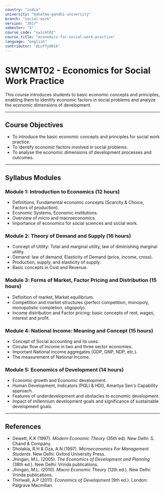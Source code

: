 ```yaml
---
country: "india"
university: "mahatma-gandhi-university"
branch: "social-work"
version: "2017"
semester: "1"
course_code: "sw1cmt02"
course_title: "economics-for-social-work-practice"
language: "english"
contributor: "@Luffy0016"
---
```

# SW1CMT02 - Economics for Social Work Practice

This course introduces students to basic economic concepts and principles, enabling them to identify economic factors in social problems and analyze the economic dimensions of development.

---
## Course Objectives

* To introduce the basic economic concepts and principles for social work practice.
* To identify economic factors involved in social problems.
* To analyse the economic dimensions of development processes and outcomes.

---
## Syllabus Modules

### Module 1: Introduction to Economics (12 hours)
* Definitions, Fundamental economic concepts (Scarcity & Choice, Factors of production).
* Economic Systems, Economic institutions.
* Overview of micro and macroeconomics.
* Importance of economics for social sciences and social work.

### Module 2: Theory of Demand and Supply (16 hours)
* Concept of Utility: Total and marginal utility, law of diminishing marginal utility.
* Demand: law of demand, Elasticity of Demand (price, income, cross).
* Production, supply, and elasticity of supply.
* Basic concepts in Cost and Revenue.

### Module 3: Forms of Market, Factor Pricing and Distribution (15 hours)
* Definition of market, Market equilibrium.
* Competition and market structures (perfect competition, monopoly, monopolistic completion, oligopoly).
* Income distribution and Factor pricing: basic concepts of rent, wages, interest and profit.

### Module 4: National Income: Meaning and Concept (15 hours)
* Concept of Social accounting and its uses.
* Circular flow of Income in two and three sector economies.
* Important National income aggregates (GDP, GNP, NDP, etc.).
* The measurement of National Income.

### Module 5: Economics of Development (14 hours)
* Economic growth and Economic development.
* Human Development, Indicators (PQLI & HDI), Amartya Sen's Capability approach.
* Features of underdevelopment and obstacles to economic development.
* Impact of millennium development goals and significance of sustainable development goals.

---
## References
* Dewett, K.K (1997). *Modern Economic Theory* (35th ed). New Delhi: S. Chand & Company.
* Dholakia, R.H & Oza, A.N.(1997). *Microeconomics For Management Students*. New Delhi: Oxford University Press.
* Jhingan, M.L. (2005). *The Economics of Development and Planning* (38th ed.). New Delhi: Vrinda publications.
* Jhingan, M.L. (2010). *Macro Economic Theory* (12th ed.). New Delhi: Vrinda publications.
* Thirlwall, A.P (2011). *Economics of Development* (9th ed.). London: Palgrave Macmillan.